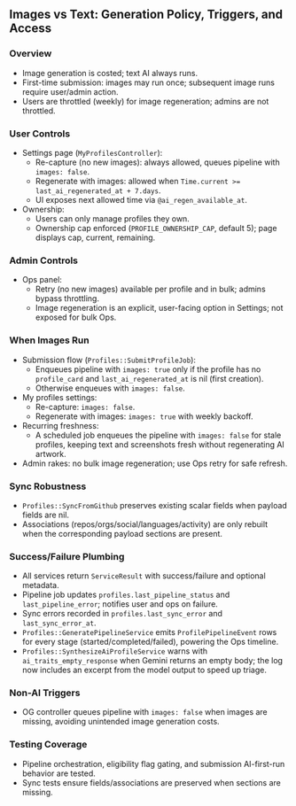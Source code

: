 ## Images vs Text: Generation Policy, Triggers, and Access

### Overview

- Image generation is costed; text AI always runs.
- First-time submission: images may run once; subsequent image runs require user/admin action.
- Users are throttled (weekly) for image regeneration; admins are not throttled.

### User Controls

- Settings page (`MyProfilesController`):
  - Re-capture (no new images): always allowed, queues pipeline with `images: false`.
  - Regenerate with images: allowed when `Time.current >= last_ai_regenerated_at + 7.days`.
  - UI exposes next allowed time via `@ai_regen_available_at`.
- Ownership:
  - Users can only manage profiles they own.
  - Ownership cap enforced (`PROFILE_OWNERSHIP_CAP`, default 5); page displays cap, current,
    remaining.

### Admin Controls

- Ops panel:
  - Retry (no new images) available per profile and in bulk; admins bypass throttling.
  - Image regeneration is an explicit, user-facing option in Settings; not exposed for bulk Ops.

### When Images Run

- Submission flow (`Profiles::SubmitProfileJob`):
  - Enqueues pipeline with `images: true` only if the profile has no `profile_card` and
    `last_ai_regenerated_at` is nil (first creation).
  - Otherwise enqueues with `images: false`.
- My profiles settings:
  - Re-capture: `images: false`.
  - Regenerate with images: `images: true` with weekly backoff.
- Recurring freshness:
  - A scheduled job enqueues the pipeline with `images: false` for stale profiles, keeping text and
    screenshots fresh without regenerating AI artwork.
- Admin rakes: no bulk image regeneration; use Ops retry for safe refresh.

### Sync Robustness

- `Profiles::SyncFromGithub` preserves existing scalar fields when payload fields are nil.
- Associations (repos/orgs/social/languages/activity) are only rebuilt when the corresponding
  payload sections are present.

### Success/Failure Plumbing

- All services return `ServiceResult` with success/failure and optional metadata.
- Pipeline job updates `profiles.last_pipeline_status` and `last_pipeline_error`; notifies user and
  ops on failure.
- Sync errors recorded in `profiles.last_sync_error` and `last_sync_error_at`.
- `Profiles::GeneratePipelineService` emits `ProfilePipelineEvent` rows for every stage
  (started/completed/failed), powering the Ops timeline.
- `Profiles::SynthesizeAiProfileService` warns with `ai_traits_empty_response` when Gemini returns
  an empty body; the log now includes an excerpt from the model output to speed up triage.

### Non-AI Triggers

- OG controller queues pipeline with `images: false` when images are missing, avoiding unintended
  image generation costs.

### Testing Coverage

- Pipeline orchestration, eligibility flag gating, and submission AI-first-run behavior are tested.
- Sync tests ensure fields/associations are preserved when sections are missing.
